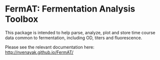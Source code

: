 FermAT: Fermentation Analysis Toolbox
=====================================
This package is intended to help parse, analyze, plot and store time course data common to fermentation, including
OD, titers and fluorescence.


Please see the relevant documentation here: http://nvenayak.github.io/FermAT/